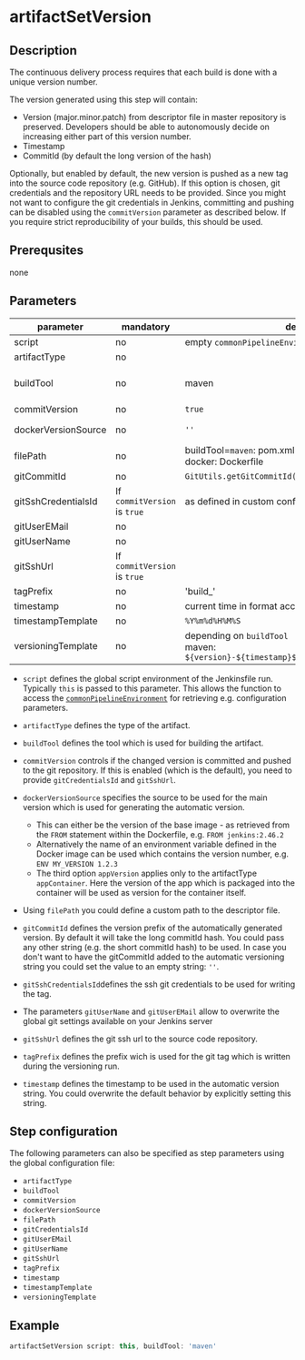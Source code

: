 # artifactSetVersion

## Description
The continuous delivery process requires that each build is done with a unique version number.

The version generated using this step will contain:

* Version (major.minor.patch) from descriptor file in master repository is preserved. Developers should be able to autonomously decide on increasing either part of this version number.
* Timestamp
* CommitId (by default the long version of the hash)

Optionally, but enabled by default, the new version is pushed as a new tag into the source code repository (e.g. GitHub).
If this option is chosen, git credentials and the repository URL needs to be provided.
Since you might not want to configure the git credentials in Jenkins, committing and pushing can be disabled using the `commitVersion` parameter as described below.
If you require strict reproducibility of your builds, this should be used.

## Prerequsites
none

## Parameters

| parameter | mandatory | default | possible values |
| ----------|-----------|---------|-----------------|
| script | no | empty `commonPipelineEnvironment` |  |
| artifactType | no |  | 'appContainer' |
| buildTool | no | maven | docker, dlang, golang, maven, mta, npm, pip, sbt |
| commitVersion | no | `true` | `true`, `false` |
| dockerVersionSource | no  | `''`  | FROM, (ENV name),appVersion  |
| filePath | no | buildTool=`maven`: pom.xml <br />docker: Dockerfile |   |
| gitCommitId |  no | `GitUtils.getGitCommitId()`   |   |
| gitSshCredentialsId |  If `commitVersion` is `true` | as defined in custom configuration  |   |
| gitUserEMail | no |  |   |
| gitUserName | no |   |   |
| gitSshUrl | If `commitVersion` is `true` |  |   |
| tagPrefix | no  | 'build_'  |   |
| timestamp | no  |  current time in format according to `timestampTemplate`  |   |
| timestampTemplate | no | `%Y%m%d%H%M%S` |   |
| versioningTemplate | no | depending on `buildTool`<br />maven: `${version}-${timestamp}${commitId?"_"+commitId:""}`  |   |

* `script` defines the global script environment of the Jenkinsfile run. Typically `this` is passed to this parameter. This allows the function to access the [`commonPipelineEnvironment`](commonPipelineEnvironment.md) for retrieving e.g. configuration parameters.
* `artifactType` defines the type of the artifact.
* `buildTool` defines the tool which is used for building the artifact.
* `commitVersion` controls if the changed version is committed and pushed to the git repository. If this is enabled (which is the default), you need to provide `gitCredentialsId` and `gitSshUrl`.
* `dockerVersionSource` specifies the source to be used for the main version which is used for generating the automatic version.

    * This can either be the version of the base image - as retrieved from the `FROM` statement within the Dockerfile, e.g. `FROM jenkins:2.46.2`
    * Alternatively the name of an environment variable defined in the Docker image can be used which contains the version number, e.g. `ENV MY_VERSION 1.2.3`
    * The third option `appVersion` applies only to the artifactType `appContainer`. Here the version of the app which is packaged into the container will be used as version for the container itself.

* Using `filePath` you could define a custom path to the descriptor file.
* `gitCommitId` defines the version prefix of the automatically generated version. By default it will take the long commitId hash. You could pass any other string (e.g. the short commitId hash) to be used. In case you don't want to have the gitCommitId added to the automatic versioning string you could set the value to an empty string: `''`.
* `gitSshCredentialsId`defines the ssh git credentials to be used for writing the tag.
* The parameters `gitUserName` and `gitUserEMail` allow to overwrite the global git settings available on your Jenkins server
* `gitSshUrl` defines the git ssh url to the source code repository.
* `tagPrefix` defines the prefix wich is used for the git tag which is written during the versioning run.
* `timestamp` defines the timestamp to be used in the automatic version string. You could overwrite the default behavior by explicitly setting this string.

## Step configuration
The following parameters can also be specified as step parameters using the global configuration file:

* `artifactType`
* `buildTool`
* `commitVersion`
* `dockerVersionSource`
* `filePath`
* `gitCredentialsId`
* `gitUserEMail`
* `gitUserName`
* `gitSshUrl`
* `tagPrefix`
* `timestamp`
* `timestampTemplate`
* `versioningTemplate`

## Example

```groovy
artifactSetVersion script: this, buildTool: 'maven'
```


